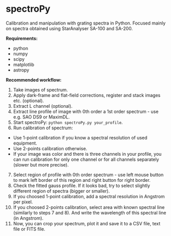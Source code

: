 # spectroPy
 Calibration and manipulation with grating spectra in Python. Focused mainly on spectra obtained using StarAnalyser SA-100 and SA-200.
 
 __Requirements:__
 * python
 * numpy
 * scipy
 * matplotlib
 * astropy
 
 
 __Recommended workflow:__
 
 1. Take images of spectrum.
 2. Apply dark-frame and flat-field corrections, register and stack images etc. (optional).
 3. Extract L channel (optional).
 4. Extract line profile of image with 0th order a 1st order spectrum - use e.g. SAO DS9 or MaximDL.
 5. Start spectroPy: `python spectroPy.py your_profile`.
 6. Run calibration of spectrum:
   * Use 1-point calibration if you know a spectral resolution of used equipment.
   * Use 2-points calibration otherwise.
   * If your image was color and there is three channels in your profile, you can run calibration for only one channel or for all channels separately (slower but more precise).
 7. Select region of profile with 0th order spectrum - use left mouse button to mark left border of this region and right button for right border.
 8. Check the fitted gauss profile. If it looks bad, try to select slightly different region of spectra (bigger or smaller).
 9. If you choosed 1-point calibration, add a spectral resolution in Angstrom per pixel.
 10. If you choosed 2-points calibration, select area with known spectral line (similarly to steps 7 and 8). And write the wavelength of this spectral line (in Angstrom).
 11. Now, you can crop your spectrum, plot it and save it to a CSV file, text file or FITS file.
 
